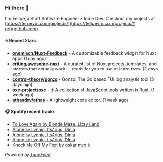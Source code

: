 ### Hi there 👋

I'm Felipe, a Staff Software Engineer & Indie Dev. Checkout my projects at [https://felipevm.com/projects/](https://felipevm.com/projects/?ref=github.com).

#### ⭐ Recent Stars
- **[oneminch/Nuxt-Feedback](https://github.com/oneminch/Nuxt-Feedback)** - A customizable feedback widget for Nuxt apps (1 day ago)
- **[criting/awesome-nuxt](https://github.com/criting/awesome-nuxt)** - A curated list of Nuxt projects, templates, and starters that actually work — ready for you to use or learn from. (2 days ago)
- **[control-theory/gonzo](https://github.com/control-theory/gonzo)** - Gonzo! The Go based TUI log analysis tool (3 days ago)
- **[oxc-project/oxc](https://github.com/oxc-project/oxc)** - ⚓ A collection of JavaScript tools written in Rust. (1 week ago)
- **[athasdev/athas](https://github.com/athasdev/athas)** - A lightweight code editor. (1 week ago)

#### 🎧 Spotify recent tracks
- [To Love Again by Blonde Maze, Lizzy Land](https://open.spotify.com/track/52tlNyruZmDlFIviY0nqrg)
- [Alone by Lynnic, ItsArius, Dinia](https://open.spotify.com/track/74goW26f8cfRQfLgea7o2f)
- [Alone by Lynnic, ItsArius, Dinia](https://open.spotify.com/track/74goW26f8cfRQfLgea7o2f)
- [Alone by Lynnic, ItsArius, Dinia](https://open.spotify.com/track/74goW26f8cfRQfLgea7o2f)
- [Knock Me Off My Feet by oskar med k](https://open.spotify.com/track/6Xgbgdi7F7BGrZPrYcxFVl)

_Powered by [TuneFeed](https://tunefeed.app?ref=github.com)_
